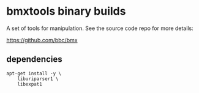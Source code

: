 # bmxtools binary builds

A set of tools for manipulation. See the source code repo for more details:

https://github.com/bbc/bmx


## dependencies

```
apt-get install -y \
    liburiparser1 \
    libexpat1
```
